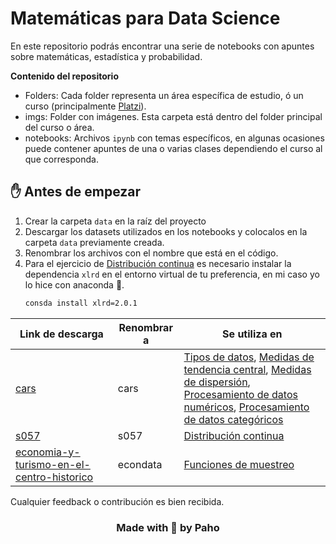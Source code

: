 # Matemáticas para Data Science

En este repositorio podrás  encontrar una serie de notebooks con apuntes sobre matemáticas, estadística y probabilidad.

**Contenido del repositorio**

- Folders: Cada folder representa un área específica de estudio, ó un curso (principalmente [Platzi](www.platzi.com)).
- imgs: Folder con imágenes. Esta carpeta está dentro del folder principal del curso o área.
- notebooks: Archivos `ipynb` con temas específicos, en algunas ocasiones puede contener apuntes de una o varias clases dependiendo el curso al que corresponda.

## ✋ Antes de empezar
1. Crear la carpeta `data` en la raíz del proyecto
2. Descargar los datasets utilizados en los notebooks y colocalos en la carpeta `data` previamente creada.
3. Renombrar los archivos con el nombre que está en el código.
4. Para el ejercicio de [Distribución continua](./probabilidad/distribucion_continua.ipynb) es necesario instalar la dependencia `xlrd` en el entorno virtual de tu preferencia, en mi caso yo lo hice con anaconda :snake:.
      ```bash
      consda install xlrd=2.0.1
      ```

| Link de descarga | Renombrar a | Se utiliza en |
| --- | --- | --- |
| [cars](https://www.kaggle.com/datasets/lepchenkov/usedcarscatalog) | cars | [Tipos de datos](./estadistica_descriptiva/tipos_de_datos.ipynb), [Medidas de tendencia central](./estadistica_descriptiva/medidas_centrla.ipynb), [Medidas de dispersión](./estadistica_descriptiva/medidas_dispersion.ipynb), <br>[Procesamiento de datos numéricos](./estadistica_descriptiva/procesamiento-datos-numericos.ipynb), [Procesamiento de datos categóricos](./estadistica_descriptiva/procesamiento-datos-categoricos.ipynb) |
| [s057](https://seattlecentral.edu/qelp/sets/057/057.html) | s057 | [Distribución continua](./probabilidad/distribucion_continua.ipynb)
| [economia-y-turismo-en-el-centro-historico](https://datos.cdmx.gob.mx/dataset/economia-y-turismo-en-el-centro-historico) | econdata | [Funciones de muestreo](./estadistica_inferencial/01_funciones_muestreo.ipynb) |


Cualquier feedback o contribución es bien recibida.


<h3 align="center"> Made with 💜 by Paho </h3>